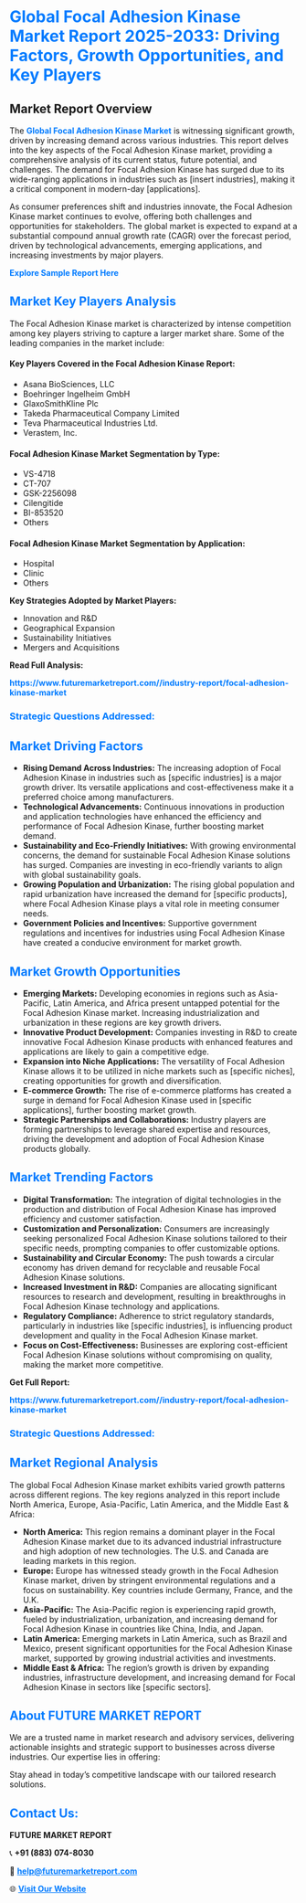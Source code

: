 <h1 style="color: #007BFF;">Global Focal Adhesion Kinase Market Report 2025-2033: Driving Factors, Growth Opportunities, and Key Players</h1>

<section id="overview">
<h2>Market Report Overview</h2>
<p>The <a href="https://www.futuremarketreport.com//industry-report/focal-adhesion-kinase-market" style="color: #007BFF; text-decoration: none;"><strong>Global Focal Adhesion Kinase Market</strong></a> is witnessing significant growth, driven by increasing demand across various industries. This report delves into the key aspects of the Focal Adhesion Kinase market, providing a comprehensive analysis of its current status, future potential, and challenges. The demand for Focal Adhesion Kinase has surged due to its wide-ranging applications in industries such as [insert industries], making it a critical component in modern-day [applications].</p>
<p>As consumer preferences shift and industries innovate, the Focal Adhesion Kinase market continues to evolve, offering both challenges and opportunities for stakeholders. The global market is expected to expand at a substantial compound annual growth rate (CAGR) over the forecast period, driven by technological advancements, emerging applications, and increasing investments by major players.</p>
</section>

<section id="overview">
<p><a href="https://www.futuremarketreport.com//request-sample/reportId=52853" style="color: #007BFF; text-decoration: none;"><strong>Explore Sample Report Here</strong></a></p>
</section>

<section id="key-players">
<h2 style="color: #007BFF;">Market Key Players Analysis</h2>
<p>The Focal Adhesion Kinase market is characterized by intense competition among key players striving to capture a larger market share. Some of the leading companies in the market include:</p>
<h4>Key Players Covered in the Focal Adhesion Kinase Report:</h4>
<ul><li>Asana BioSciences, LLC</li><li>Boehringer Ingelheim GmbH</li><li>GlaxoSmithKline Plc</li><li>Takeda Pharmaceutical Company Limited</li><li>Teva Pharmaceutical Industries Ltd.</li><li>Verastem, Inc.</li></ul>
<h4>Focal Adhesion Kinase Market Segmentation by Type:</h4>
<ul><li>VS-4718</li><li>CT-707</li><li>GSK-2256098</li><li>Cilengitide</li><li>BI-853520</li><li>Others</li></ul>

<h4>Focal Adhesion Kinase Market Segmentation by Application:</h4>
<ul><li>Hospital</li><li>Clinic</li><li>Others</li></ul>
<p><strong>Key Strategies Adopted by Market Players:</strong></p>
<ul>
<li>Innovation and R&D</li>
<li>Geographical Expansion</li>
<li>Sustainability Initiatives</li>
<li>Mergers and Acquisitions</li>
</ul>
</section>

<section>
<p><strong>Read Full Analysis: </strong></p><a href="https://www.futuremarketreport.com//industry-report/focal-adhesion-kinase-market" style="color: #007BFF; text-decoration: none;"><strong>https://www.futuremarketreport.com//industry-report/focal-adhesion-kinase-market</strong></a>
<h3 style="color: #007BFF;">Strategic Questions Addressed:</h3>
</section>

<section id="driving-factors">
<h2 style="color: #007BFF;">Market Driving Factors</h2>
<ul>
<li><strong>Rising Demand Across Industries:</strong> The increasing adoption of Focal Adhesion Kinase in industries such as [specific industries] is a major growth driver. Its versatile applications and cost-effectiveness make it a preferred choice among manufacturers.</li>
<li><strong>Technological Advancements:</strong> Continuous innovations in production and application technologies have enhanced the efficiency and performance of Focal Adhesion Kinase, further boosting market demand.</li>
<li><strong>Sustainability and Eco-Friendly Initiatives:</strong> With growing environmental concerns, the demand for sustainable Focal Adhesion Kinase solutions has surged. Companies are investing in eco-friendly variants to align with global sustainability goals.</li>
<li><strong>Growing Population and Urbanization:</strong> The rising global population and rapid urbanization have increased the demand for [specific products], where Focal Adhesion Kinase plays a vital role in meeting consumer needs.</li>
<li><strong>Government Policies and Incentives:</strong> Supportive government regulations and incentives for industries using Focal Adhesion Kinase have created a conducive environment for market growth.</li>
</ul>
</section>

<section id="growth-opportunities">
<h2 style="color: #007BFF;">Market Growth Opportunities</h2>
<ul>
<li><strong>Emerging Markets:</strong> Developing economies in regions such as Asia-Pacific, Latin America, and Africa present untapped potential for the Focal Adhesion Kinase market. Increasing industrialization and urbanization in these regions are key growth drivers.</li>
<li><strong>Innovative Product Development:</strong> Companies investing in R&D to create innovative Focal Adhesion Kinase products with enhanced features and applications are likely to gain a competitive edge.</li>
<li><strong>Expansion into Niche Applications:</strong> The versatility of Focal Adhesion Kinase allows it to be utilized in niche markets such as [specific niches], creating opportunities for growth and diversification.</li>
<li><strong>E-commerce Growth:</strong> The rise of e-commerce platforms has created a surge in demand for Focal Adhesion Kinase used in [specific applications], further boosting market growth.</li>
<li><strong>Strategic Partnerships and Collaborations:</strong> Industry players are forming partnerships to leverage shared expertise and resources, driving the development and adoption of Focal Adhesion Kinase products globally.</li>
</ul>
</section>

<section id="trending-factors">
<h2 style="color: #007BFF;">Market Trending Factors</h2>
<ul>
<li><strong>Digital Transformation:</strong> The integration of digital technologies in the production and distribution of Focal Adhesion Kinase has improved efficiency and customer satisfaction.</li>
<li><strong>Customization and Personalization:</strong> Consumers are increasingly seeking personalized Focal Adhesion Kinase solutions tailored to their specific needs, prompting companies to offer customizable options.</li>
<li><strong>Sustainability and Circular Economy:</strong> The push towards a circular economy has driven demand for recyclable and reusable Focal Adhesion Kinase solutions.</li>
<li><strong>Increased Investment in R&D:</strong> Companies are allocating significant resources to research and development, resulting in breakthroughs in Focal Adhesion Kinase technology and applications.</li>
<li><strong>Regulatory Compliance:</strong> Adherence to strict regulatory standards, particularly in industries like [specific industries], is influencing product development and quality in the Focal Adhesion Kinase market.</li>
<li><strong>Focus on Cost-Effectiveness:</strong> Businesses are exploring cost-efficient Focal Adhesion Kinase solutions without compromising on quality, making the market more competitive.</li>
</ul>
</section>

<section>
<p><strong>Get Full Report: </strong></p><a href="https://www.futuremarketreport.com//industry-report/focal-adhesion-kinase-market" style="color: #007BFF; text-decoration: none;"><strong>https://www.futuremarketreport.com//industry-report/focal-adhesion-kinase-market</strong></a>
<h3 style="color: #007BFF;">Strategic Questions Addressed:</h3>
</section>


<section id="regional-analysis">
<h2 style="color: #007BFF;">Market Regional Analysis</h2>
<p>The global Focal Adhesion Kinase market exhibits varied growth patterns across different regions. The key regions analyzed in this report include North America, Europe, Asia-Pacific, Latin America, and the Middle East & Africa:</p>
<ul>
<li><strong>North America:</strong> This region remains a dominant player in the Focal Adhesion Kinase market due to its advanced industrial infrastructure and high adoption of new technologies. The U.S. and Canada are leading markets in this region.</li>
<li><strong>Europe:</strong> Europe has witnessed steady growth in the Focal Adhesion Kinase market, driven by stringent environmental regulations and a focus on sustainability. Key countries include Germany, France, and the U.K.</li>
<li><strong>Asia-Pacific:</strong> The Asia-Pacific region is experiencing rapid growth, fueled by industrialization, urbanization, and increasing demand for Focal Adhesion Kinase in countries like China, India, and Japan.</li>
<li><strong>Latin America:</strong> Emerging markets in Latin America, such as Brazil and Mexico, present significant opportunities for the Focal Adhesion Kinase market, supported by growing industrial activities and investments.</li>
<li><strong>Middle East & Africa:</strong> The region’s growth is driven by expanding industries, infrastructure development, and increasing demand for Focal Adhesion Kinase in sectors like [specific sectors].</li>
</ul>
</section>

<footer>
<h2 style="color: #007BFF;">About FUTURE MARKET REPORT</h2>
<p>We are a trusted name in market research and advisory services, delivering actionable insights and strategic support to businesses across diverse industries. Our expertise lies in offering:</p>

<p>Stay ahead in today’s competitive landscape with our tailored research solutions.</p>

<h2 style="color: #007BFF;">Contact Us:</h2>
<p><strong>FUTURE MARKET REPORT</strong></p>
<p>📞 <strong>+91 (883) 074-8030</strong></p>
<p>📧 <strong><a href="mailto:help@futuremarketreport.com" style="color: #007BFF;">help@futuremarketreport.com</a></strong></p>
<p>🌐 <strong><a href="https://www.futuremarketreport.com/" style="color: #007BFF;">Visit Our Website</a></strong></p>
</footer>